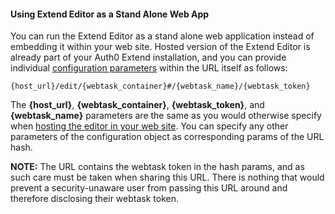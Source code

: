 #### Using Extend Editor as a Stand Alone Web App

You can run the Extend Editor as a stand alone web application instead of embedding it within your web site. Hosted version of the Extend Editor is already part of your Auth0 Extend installation, and you can provide individual [configuration parameters]() within the URL itself as follows: 

```
{host_url}/edit/{webtask_container}#/{webtask_name}/{webtask_token}
```

The **{host_url}**, **{webtask_container}**, **{webtask_token}**, and **{webtask_name}** parameters are the same as you would otherwise specify when [hosting the editor in your web site](#hosting-extend-editor-in-your-web-site). You can specify any other parameters of the configuration object as corresponding params of the URL hash. 

**NOTE:** The URL contains the webtask token in the hash params, and as such care must be taken when sharing this URL. There is nothing that would prevent a security-unaware user from passing this URL around and therefore disclosing their webtask token. 
